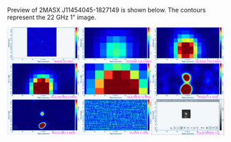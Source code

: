 Preview of 2MASX J11454045-1827149 is shown below. The contours represent the 22 GHz 1" image. 

![2MASXJ11454045-1827149.png](2MASXJ11454045-1827149.png "2MASXJ11454045-1827149")

